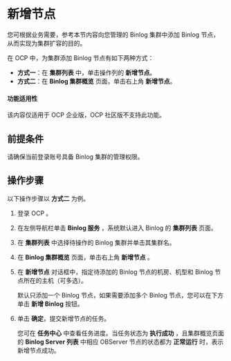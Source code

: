 # 新增节点

您可根据业务需要，参考本节内容向您管理的 Binlog 集群中添加 Binlog 节点，从而实现为集群扩容的目的。

在 OCP 中，为集群添加 Binlog 节点有如下两种方式：

* **方式一**：在 **集群列表** 中，单击操作列的 **新增节点**。
* **方式二**：在 **Binlog 集群概览** 页面，单击右上角 **新增节点**。

<main id="notice" type='notice'>
<h4>功能适用性</h4>
<p>该内容仅适用于 OCP 企业版，OCP 社区版不支持此功能。</p>
</main>

## 前提条件

请确保当前登录账号具备 Binlog 集群的管理权限。

## 操作步骤

以下操作步骤以 **方式二** 为例。

1. 登录 OCP 。

2. 在左侧导航栏单击 **Binlog 服务** ，系统默认进入 Binlog 的 **集群列表** 页面。

3. 在 **集群列表** 中选择待操作的 Binlog 集群并单击其集群名。

4. 在 **Binlog 集群概览** 页面，单击右上角 **新增节点** 。

5. 在 **新增节点** 对话框中，指定待添加的 Binlog 节点的机房、机型和 Binlog 节点所在的主机（可多选）。

    默认只添加一个 Binlog 节点，如果需要添加多个 Binlog 节点，您可以在下方单击 **新增 Binlog** 按钮。

6. 单击 **确定**，提交新增节点的任务。

   您可在 **任务中心** 中查看任务进度。当任务状态为 **执行成功** ，且集群概览页面的 **Binlog Server 列表** 中相应 OBServer 节点的状态都为 **正常运行** 时，表示新增节点成功。
